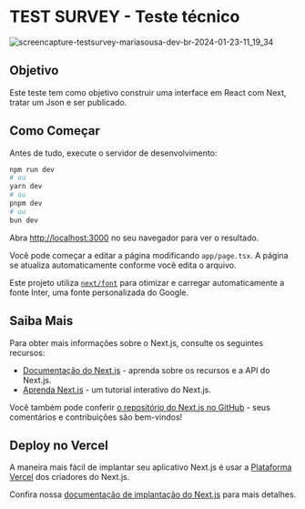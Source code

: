 # TEST SURVEY - Teste técnico 

![screencapture-testsurvey-mariasousa-dev-br-2024-01-23-11_19_34](https://github.com/mahsousa/test-survey-nextjs/assets/32987989/fc2b2580-03f0-4db2-aace-040f6f9541bd)

## Objetivo

Este teste tem como objetivo construir uma interface em React com Next, tratar um Json e ser publicado.

## Como Começar

Antes de tudo, execute o servidor de desenvolvimento:

```bash
npm run dev
# ou
yarn dev
# ou
pnpm dev
# ou
bun dev
```

Abra [http://localhost:3000](http://localhost:3000) no seu navegador para ver o resultado.

Você pode começar a editar a página modificando `app/page.tsx`. A página se atualiza automaticamente conforme você edita o arquivo.

Este projeto utiliza [`next/font`](https://nextjs.org/docs/basic-features/font-optimization) para otimizar e carregar automaticamente a fonte Inter, uma fonte personalizada do Google.

## Saiba Mais

Para obter mais informações sobre o Next.js, consulte os seguintes recursos:

- [Documentação do Next.js](https://nextjs.org/docs) - aprenda sobre os recursos e a API do Next.js.
- [Aprenda Next.js](https://nextjs.org/learn) - um tutorial interativo do Next.js.

Você também pode conferir [o repositório do Next.js no GitHub](https://github.com/vercel/next.js/) - seus comentários e contribuições são bem-vindos!

## Deploy no Vercel

A maneira mais fácil de implantar seu aplicativo Next.js é usar a [Plataforma Vercel](https://vercel.com/new?utm_medium=default-template&filter=next.js&utm_source=create-next-app&utm_campaign=create-next-app-readme) dos criadores do Next.js.

Confira nossa [documentação de implantação do Next.js](https://nextjs.org/docs/deployment) para mais detalhes.
